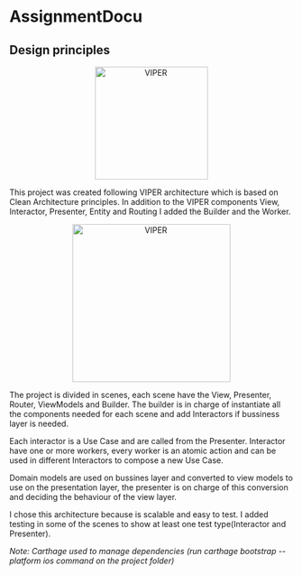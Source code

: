# AssignmentDocu

## Design principles

<p align="center">
    <img src="https://www.objc.io/images/issue-13/2014-06-07-viper-intro-0a53d9f8.jpg" alt="VIPER" height="200px">
</p>

This project was created following VIPER architecture which is based on Clean Architecture principles.
In addition to the VIPER components View, Interactor, Presenter, Entity and Routing I added the Builder and the Worker.
<p align="center">
    <img src="https://www.objc.io/images/issue-13/2014-06-07-viper-wireframe-76305b6d.png" alt="VIPER" height="280px">
</p>

The project is divided in scenes, each scene have the View, Presenter, Router, ViewModels and Builder. The builder is in charge of instantiate all the components needed for each scene and add Interactors if bussiness layer is needed.

Each interactor is a Use Case and are called from the Presenter. Interactor have one or more workers, every worker is an atomic action and can be used in different Interactors to compose a new Use Case. 

Domain models are used on bussines layer and converted to view models to use on the presentation layer, the presenter is on charge of this conversion and deciding the behaviour of the view layer.

I chose this architecture because is scalable and easy to test. I added testing in some of the scenes to show at least one test type(Interactor and Presenter).

*Note: Carthage used to manage dependencies (run carthage bootstrap --platform ios command on the project folder)*
